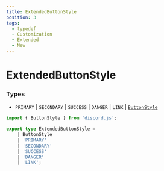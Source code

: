 ```yaml
---
title: ExtendedButtonStyle
position: 3
tags:
  - typedef
  - Customization
  - Extended
  - New
---
```


# ExtendedButtonStyle


### Types
* `PRIMARY` | `SECONDARY` | `SUCCESS` | `DANGER` | `LINK` | [`ButtonStyle`](https://discord-api-types.dev/api/discord-api-types-v10/enum/ButtonStyle)

```ts
import { ButtonStyle } from 'discord.js';

export type ExtendedButtonStyle =
	| ButtonStyle
	| 'PRIMARY'
	| 'SECONDARY'
	| 'SUCCESS'
	| 'DANGER'
	| 'LINK';
```